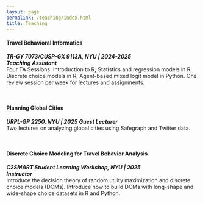 ```yaml
---
layout: page
permalink: /teaching/index.html
title: Teaching
---
```


#### Travel Behavioral Informatics
***TR-GY 7073/CUSP-GX 9113A, NYU  |  2024-2025***   
***Teaching Assistant***
<br>
Four TA Sessions: Introduction to R; Statistics and regression models in R; Discrete choice models in R; Agent-based mixed logit model in Python. One review session per week for lectures and assignments.

<br>

#### Planning Global Cities
***URPL-GP 2250, NYU  |  2025***
***Guest Lecturer***
<br>
Two lectures on analyzing global cities using Safegraph and Twitter data.

<br>

#### Discrete Choice Modeling for Travel Behavior Analysis
***C2SMART Student Learning Workshop, NYU  |  2025***    
***Instructor***
<br>
Introduce the decision theory of random utility maximization and discrete choice models (DCMs). Introduce how to build DCMs with long-shape and wide-shape choice datasets in R and Python.
